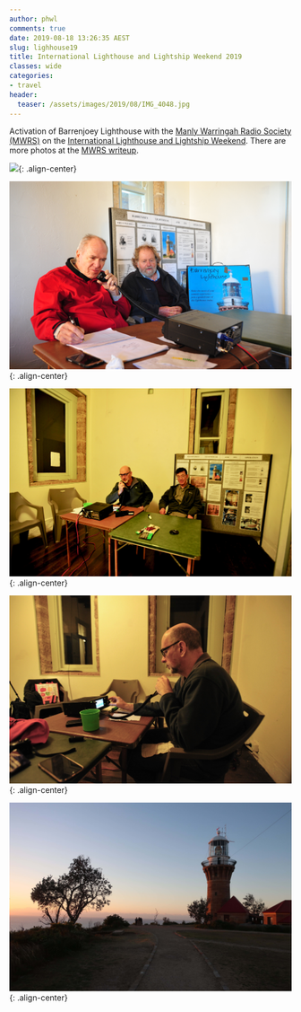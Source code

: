 ```yaml
---
author: phwl
comments: true
date: 2019-08-18 13:26:35 AEST
slug: lighhouse19
title: International Lighthouse and Lightship Weekend 2019
classes: wide
categories:
- travel
header:
  teaser: /assets/images/2019/08/IMG_4048.jpg
---
```


Activation of Barrenjoey Lighthouse with the [Manly Warringah Radio Society (MWRS)](https://www.mwrs.org.au/)
on the [International Lighthouse and Lightship Weekend](https://www.facebook.com/ILLWeekend/). There are more photos at the [MWRS writeup](https://www.mwrs.org.au/2019/08/19/illw-2019-vk2mb-at-barrenjoey-lighthouse/).

![](/assets/images/2019/08/IMG_4048.jpg){: .align-center}

![](/assets/images/2019/08/DSC_5942.jpg){: .align-center}

![](/assets/images/2019/08/DSC_5976.jpg){: .align-center}

![](/assets/images/2019/08/DSC_5985.jpg){: .align-center}

![](/assets/images/2019/08/IMG_1243.jpeg){: .align-center}

